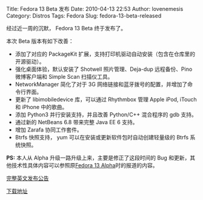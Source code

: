 Title: Fedora 13 Beta 发布
Date: 2010-04-13 22:53
Author: lovenemesis
Category: Distros
Tags: Fedora
Slug: fedora-13-beta-released

经过近一周的沉默， Fedora 13 Beta 终于发布了。

本次 Beta 版本有如下改善：

-   添加了对应的 PackageKit
    扩展，支持打印机驱动自动安装（包含在仓库里的开源驱动）。
-   强化桌面体验，默认安装了 Shotwell 照片管理、Deja-dup 远程备份、Pino
    微博客户端和 Simple Scan 扫描仪工具。
-   NetworkManager 简化了对于 3G
    网络链接和蓝牙拨号的配置，并增加了命令行界面。
-   更新了 libimobiledevice 库，可以通过 Rhythmbox 管理 Apple iPod,
    iTouch 和 iPhone 中的歌曲。
-   添加 Python3 并行安装支持，并且改善 Python/C++ 混合程序的 gdb 支持。
-   通过新的 NetBeans 6.8 带来完整 Java EE 6 支持。
-   增加 Zarafa 协同工作套件。
-   Btrfs 快照支持， yum 可以在安装或更新软件包时自动创建轻量级的 Btrfs
    系统快照。

**PS:** 本人从 Alpha 升级一路升级上来，主要是修正了这段时间的 Bug
和更新，其他技术性具体内容可以参照原[Fedora 13
Alpha](http://linuxtoy.org/archives/fedora-13-alpha-released.html)时的报道的内容。

[完整英文发布公告](http://fedoraproject.org/wiki/F13_Beta_announcement)

[下载地址](http://fedoraproject.org/get-prerelease)
